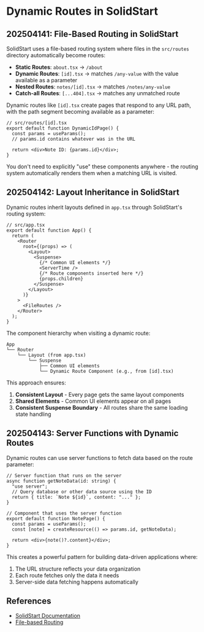 # Dynamic Routes in SolidStart

## 202504141: File-Based Routing in SolidStart

SolidStart uses a file-based routing system where files in the `src/routes` directory automatically become routes:

- **Static Routes**: `about.tsx` → `/about`
- **Dynamic Routes**: `[id].tsx` → matches `/any-value` with the value available as a parameter
- **Nested Routes**: `notes/[id].tsx` → matches `/notes/any-value`
- **Catch-all Routes**: `[...404].tsx` → matches any unmatched route

Dynamic routes like `[id].tsx` create pages that respond to any URL path, with the path segment becoming available as a parameter:

```tsx
// src/routes/[id].tsx
export default function DynamicIdPage() {
  const params = useParams();
  // params.id contains whatever was in the URL
  
  return <div>Note ID: {params.id}</div>;
}
```

You don't need to explicitly "use" these components anywhere - the routing system automatically renders them when a matching URL is visited.

## 202504142: Layout Inheritance in SolidStart

Dynamic routes inherit layouts defined in `app.tsx` through SolidStart's routing system:

```tsx
// src/app.tsx
export default function App() {
  return (
    <Router
      root={(props) => (
        <Layout>
          <Suspense>
            {/* Common UI elements */}
            <ServerTime />
            {/* Route components inserted here */}
            {props.children}
          </Suspense>
        </Layout>
      )}
    >
      <FileRoutes />
    </Router>
  );
}
```

The component hierarchy when visiting a dynamic route:
```
App
└── Router
    └── Layout (from app.tsx)
        └── Suspense
            ├── Common UI elements
            └── Dynamic Route Component (e.g., from [id].tsx)
```

This approach ensures:
1. **Consistent Layout** - Every page gets the same layout components
2. **Shared Elements** - Common UI elements appear on all pages
3. **Consistent Suspense Boundary** - All routes share the same loading state handling

## 202504143: Server Functions with Dynamic Routes

Dynamic routes can use server functions to fetch data based on the route parameter:

```tsx
// Server function that runs on the server
async function getNoteData(id: string) {
  "use server";
  // Query database or other data source using the ID
  return { title: `Note ${id}`, content: "..." };
}

// Component that uses the server function
export default function NotePage() {
  const params = useParams();
  const [note] = createResource(() => params.id, getNoteData);
  
  return <div>{note()?.content}</div>;
}
```

This creates a powerful pattern for building data-driven applications where:
1. The URL structure reflects your data organization
2. Each route fetches only the data it needs
3. Server-side data fetching happens automatically

## References
- [SolidStart Documentation](https://start.solidjs.com/core-concepts/routing)
- [File-based Routing](https://start.solidjs.com/core-concepts/file-based-routing)
